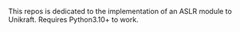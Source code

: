 This repos is dedicated to the implementation of an ASLR module to Unikraft.
Requires Python3.10+ to work.
